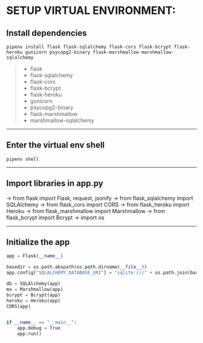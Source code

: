 # SETUP VIRTUAL ENVIRONMENT:

## Install dependencies

```
pipenv install flask flask-sqlalchemy flask-cors flask-bcrypt flask-heroku gunicorn psycopg2-binary flask-marshmallow marshmallow-sqlalchemy
```

> - flask
> - flask-sqlalchemy
> - flask-cors
> - flask-bcrypt
> - flask-heroku
> - gunicorn
> - psycopg2-binary
> - flask-marshmallow
> - marshmallow-sqlalchemy

---

## Enter the virtual env shell

`pipenv shell`

---

## Import libraries in app.py

-> from flask import Flask, request, jsonify
-> from flask_sqlalchemy import SQLAlchemy
-> from flask_cors import CORS
-> from flask_heroku import Heroku
-> from flask_marshmallow import Marshmallow
-> from flask_bcrypt import Bcrypt
-> import os

---

## Initialize the app

```python
app = Flask(__name__)

basedir = os.path.abspath(os.path.dirname(__file__))
app.config["SQLALCHEMY_DATABASE_URI"] = "sqlite:///" + os.path.join(basedir, "app.sqlite")

db = SQLAlchemy(app)
ma = Marshmallow(app)
bcrypt = Bcrypt(app)
heroku = Heroku(app)
CORS(app)


if __name__ == "__main__":
    app.debug = True
    app.run()
```
